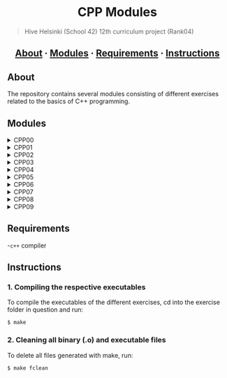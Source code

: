 <h1 align="center">CPP Modules</h1>

> Hive Helsinki (School 42) 12th curriculum project (Rank04)

<h2 align="center">
	<a href="#about">About</a>
	<span> · </span>
	<a href="#modules">Modules</a>
	<span> · </span>
	<a href="#requirements">Requirements</a>
	<span> · </span>
	<a href="#instructions">Instructions</a>
</h2>

## About
The repository contains several modules consisting of different exercises related to the basics of C++ programming.

## Modules
<details>
  <summary>CPP00</summary>
	
  - [**ex00**:](https://github.com/Nipsu24/42_CPP_Modules/tree/main/cpp00/ex00)
    - familiarizes with basic C++ concepts such as **string** class, related functions and **cout**.
  - [**ex01**:](https://github.com/Nipsu24/42_CPP_Modules/tree/main/cpp00/ex01)
    - introduces **classes** initialization, **cin** object of isstream class and further string manipulation and
      formatting possibilities such as **.substr()**, **.setw()**, and **.length()**.
      Additionally **try / catch** statements are used.
    - Sets up a phone book by initialising a class 'PhoneBook', containing 8 classes of contacts 
    - user has options between the 3 commands ```ADD```, ```SEARCH``` and ```EXIT``` which respectively
      adds contacts (and their details), searches for contacts (first displays entire list of contacts,
      then by entering index shows contact details) or exits the phone book
    - in case of invalid input, errors are displayed to the user
  
</details>

<details>
  <summary>CPP01</summary>
  
 - [**ex00**:](https://github.com/Nipsu24/42_CPP_Modules/tree/main/cpp01/ex00)
    - introduces **new** for allocating memory for a class
    - learning about initialising classes on heap vs. stack
 - [**ex01**:](https://github.com/Nipsu24/42_CPP_Modules/tree/main/cpp01/ex01)
    - learning about array of classes using new for memory allocation
 - [**ex02**:](https://github.com/Nipsu24/42_CPP_Modules/tree/main/cpp01/ex02)
    - introduces concept of **references**
 - [**ex03**:](https://github.com/Nipsu24/42_CPP_Modules/tree/main/cpp01/ex03)
    - reference vs. pointer to a class
    - object which contains pointer to a class can be initialised without explicitly
      assigning value to the class whereby reference requires the object of the class
      not to be empty
 - [**ex04**:](https://github.com/Nipsu24/42_CPP_Modules/tree/main/cpp01/ex04)
    - introduces concepts of **ifstream** and **ofstream**
    - further string manipulation such as **.find()**, **.erase()**, **.insert()**
    - user can give 3 arguments to the program (file name, string1 and string2),
      the content of the file given to the program is copied into another created
      file and then the sequence of string2 replaces sequence of string1 (if existing),
      prints errors in case of invalid arguments
 - [**ex05**:](https://github.com/Nipsu24/42_CPP_Modules/tree/main/cpp01/ex05)
    - introduces concept of **function pointers** in C++
 - [**ex06**:](https://github.com/Nipsu24/42_CPP_Modules/tree/main/cpp01/ex06)
    - introduces concept of **switch** statements
  
</details>

<details>
  <summary>CPP02</summary>

  - [**ex00**:](https://github.com/Nipsu24/42_CPP_Modules/tree/main/cpp02/ex00)
    - set up of classes in **orthodox canonical form**
    - learning about copy constructor and copy-assignment constructor
    - fixed point vs floating point vs integer representation
  - [**ex01**:](https://github.com/Nipsu24/42_CPP_Modules/tree/main/cpp02/ex01)
    - introduces concept of **operator overloading**
  - [**ex02**:](https://github.com/Nipsu24/42_CPP_Modules/tree/main/cpp02/ex02)
    - further operator overloading for <, >, !=, ==, >=, <=, ++, -- 
  
</details>

<details>
  <summary>CPP03</summary>

  - [**ex00**:](https://github.com/Nipsu24/42_CPP_Modules/tree/main/cpp03/ex00)
    - sets up class for learning about inheritance in later exercises
  - [**ex01**:](https://github.com/Nipsu24/42_CPP_Modules/tree/main/cpp03/ex01)
    - introduces concept of inheritance of classes
    - initialisation of derived class, which inherits functions and members of base class
    - as exercise requires, derived class member variables are initialised with different values
    - **virtual function** and **function override** used in order to create unique behaviour
      of derived class function 'attack'
    - additionally uses **typeid** in order to determine if base or derived class object called
      particular function for custom behaviour
  - [**ex02**:](https://github.com/Nipsu24/42_CPP_Modules/tree/main/cpp03/ex02)
    - same as above, further derived class with different values of the member variables is created
  
</details>

<details>
  <summary>CPP04</summary>

  - [**ex00**:](https://github.com/Nipsu24/42_CPP_Modules/tree/main/cpp04/ex00)
    - sets up base class and two derived classes
    - uses virtal functions and override in order to alter behaviour of derived classes' functions
  - [**ex01**:](https://github.com/Nipsu24/42_CPP_Modules/tree/main/cpp04/ex01)
    - derived classes contain member variable to another class
    - copy constructor creates deep copies of respective derived classes
  - [**ex02**:](https://github.com/Nipsu24/42_CPP_Modules/tree/main/cpp04/ex02)
    - same as above, but base class is made abstract by declaring pure virtual function
  
</details>

<details>
  <summary>CPP05</summary>

  - [**ex00**:](https://github.com/Nipsu24/42_CPP_Modules/tree/main/cpp05/ex00)
    - introduces concept of throwing and catching exceptions
    - try/catch blocks handle situations where class object is initiated with out of bounce variables
  - [**ex01**:](https://github.com/Nipsu24/42_CPP_Modules/tree/main/cpp05/ex01)
    - further class introduced which utilises individual custom exceptions 
  - [**ex02**:](https://github.com/Nipsu24/42_CPP_Modules/tree/main/cpp05/ex02)
    - abstract class and child classes which inherit exceptions from base class
  - [**ex03**:](https://github.com/Nipsu24/42_CPP_Modules/tree/main/cpp05/ex03)
    - exception handling in addition to memory allocation
    - nested try/catch blocks to prevent memory leaks
  
</details>

<details>
  <summary>CPP06</summary>

  - [**ex00**:](https://github.com/Nipsu24/42_CPP_Modules/tree/main/cpp06/ex00)
    - introduces concept of static casting in C++
    - program takes string as argument and converts if possible into char, int, float and double
  - [**ex01**:](https://github.com/Nipsu24/42_CPP_Modules/tree/main/cpp06/ex01)
    - uses reinterpret_cast in order to serialize and deserialize / cast between different datatypes
  - [**ex02**:](https://github.com/Nipsu24/42_CPP_Modules/tree/main/cpp06/ex02)
    - function that uses randomizer in order to create one out of three derrived class objects
    - introduces concept of dynamic casting from base to derived classes (both pointer and references)
    - uses this to identify the derived class object to which base object pointer is pointing
  
</details>

<details>
  <summary>CPP07</summary>

  - [**ex00**:](https://github.com/Nipsu24/42_CPP_Modules/tree/main/cpp07/ex00)
    - introduces concept of function templates
    - swap, min and max function template implementation
  - [**ex01**:](https://github.com/Nipsu24/42_CPP_Modules/tree/main/cpp07/ex01)
    - implementation of iter function template, taking array pointer, array length and function pointer as arguments
  - [**ex02**:](https://github.com/Nipsu24/42_CPP_Modules/tree/main/cpp07/ex02)
    - implementation of array class template, compatible with different array data types
    - handling of [] operator and throwing exceptions in case of out-of-bounds indexing
  
</details>

<details>
  <summary>CPP08</summary>

  - [**ex00**:](https://github.com/Nipsu24/42_CPP_Modules/tree/main/cpp08/ex00)
    - creates template for a function that checks occurence of passed integer in an array of integers
  - [**ex01**:](https://github.com/Nipsu24/42_CPP_Modules/tree/main/cpp08/ex01)
    - creates template class which utilises std::set array
    - sets up member functions to give out shortest and longest span of integers stored in member array
  - [**ex02**:](https://github.com/Nipsu24/42_CPP_Modules/tree/main/cpp08/ex02)
    - sets up class which inherits from std::stack
    - implements functions for accessing member variable of std::stack in order to be able to iterate through stack
  
</details>

<details>
  <summary>CPP09</summary>

  - [**ex00**:](https://github.com/Nipsu24/42_CPP_Modules/tree/main/cpp09/ex00)
    - introduces map array type
    - stores bitcoin value of different dates in map array
    - compares stored dates of map with dates passed in a file to program (after checking for format and content validity)
    - gives out bitcoin value at given date (or proximate date in case date from file passed to program does not exist in map)
  - [**ex01**:](https://github.com/Nipsu24/42_CPP_Modules/tree/main/cpp09/ex01)
    - calculator program to which an argument in reverse polish notation can be passed
    - uses iss for parsing and stores token into list array
    - uses stack array and push/pop sequence for conducting mathematical operations with operators '+', '-', '*', '\'
  - [**ex02**:](https://github.com/Nipsu24/42_CPP_Modules/tree/main/cpp09/ex02)
    - Uses two containers (vector and deque) and compares performance of each other when sorting a sequence of numbers
    - orientates to the Ford-Johnson algorithm and uses recursive sorting and Jacobsthal-Sequence for determining set of values to be sorted with a binary search
  
</details>


## Requirements
-`c++` compiler

## Instructions

### 1. Compiling the respective executables

To compile the executables of the different exercises, cd into the 
exercise folder in question and run:

```
$ make
```

### 2. Cleaning all binary (.o) and executable files

To delete all files generated with make, run:
```
$ make fclean
```
